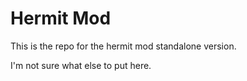 # Hermit Mod

This is the repo for the hermit mod standalone version.

I'm not sure what else to put here.
